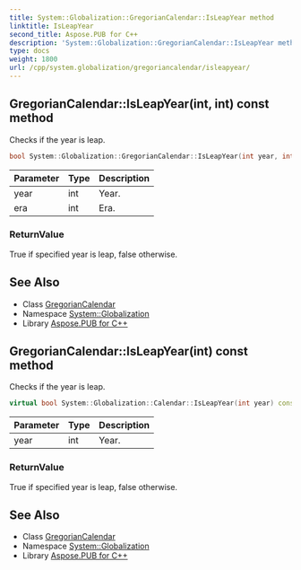 ```yaml
---
title: System::Globalization::GregorianCalendar::IsLeapYear method
linktitle: IsLeapYear
second_title: Aspose.PUB for C++
description: 'System::Globalization::GregorianCalendar::IsLeapYear method. Checks if the year is leap in C++.'
type: docs
weight: 1800
url: /cpp/system.globalization/gregoriancalendar/isleapyear/
---
```

## GregorianCalendar::IsLeapYear(int, int) const method


Checks if the year is leap.

```cpp
bool System::Globalization::GregorianCalendar::IsLeapYear(int year, int era) const override
```


| Parameter | Type | Description |
| --- | --- | --- |
| year | int | Year. |
| era | int | Era. |

### ReturnValue

True if specified year is leap, false otherwise.

## See Also

* Class [GregorianCalendar](../)
* Namespace [System::Globalization](../../)
* Library [Aspose.PUB for C++](../../../)
## GregorianCalendar::IsLeapYear(int) const method


Checks if the year is leap.

```cpp
virtual bool System::Globalization::Calendar::IsLeapYear(int year) const
```


| Parameter | Type | Description |
| --- | --- | --- |
| year | int | Year. |

### ReturnValue

True if specified year is leap, false otherwise.

## See Also

* Class [GregorianCalendar](../)
* Namespace [System::Globalization](../../)
* Library [Aspose.PUB for C++](../../../)
